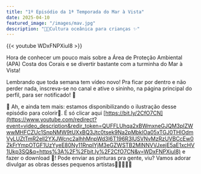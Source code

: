 ```yaml
---
title: "1º Episódio da 1ª Temporada do Mar à Vista"
date: 2025-04-10
featured_image: "/images/mav.jpg"
description: "💙🌊Cultura oceânica para crianças ✨"
---
```

{{< youtube WDxFNPXiuI8 >}}

Hora de conhecer um pouco mais sobre a Área de Proteção Ambiental (APA) Costa dos Corais e se divertir bastante com a turminha do Mar à Vista!

Lembrando que toda semana tem vídeo novo! Pra ficar por dentro e não perder nada, inscreva-se no canal e ative o sininho, na página principal do perfil, para ser notificado! 🔔

🚨 Ah, e ainda tem mais: estamos disponibilizando o ilustração desse episódio para colorir🎉. É só clicar aqui [https://bit.ly/2CfO7CN](https://www.youtube.com/redirect?event=video_description&redir_token=QUFFLUhqa2xBWmxneGJQM3pIZWwwMHFCZUc1SnpNMW9tUXxBQ3Jtc0tsek9Na2pMbklOa05xTGJ0THlOdmVyLUZtTmR2ell2YXJWcnc2alhhMnpWd3l6T196R3lUSVNvMzRzUVBCcEw0ZkFrYmpOTGF1UzYyeE80Ny11RnpIYjM3eGZWSTB2MlNNVVJxejE5aE1xcHV1Ukp3SQ&q=https%3A%2F%2Fbit.ly%2F2CfO7CN&v=WDxFNPXiuI8) e fazer o download 📲!
Pode enviar as pinturas pra gente, viu? Vamos adorar divulgar as obras desses pequenos artistas👩‍🎨👨‍🎨🎨
